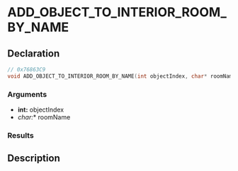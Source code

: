 # ADD_OBJECT_TO_INTERIOR_ROOM_BY_NAME

## Declaration
```cpp
// 0x76863C9
void ADD_OBJECT_TO_INTERIOR_ROOM_BY_NAME(int objectIndex, char* roomName);
```

### Arguments
- **int:** objectIndex
- **char*:** roomName

### Results

## Description
